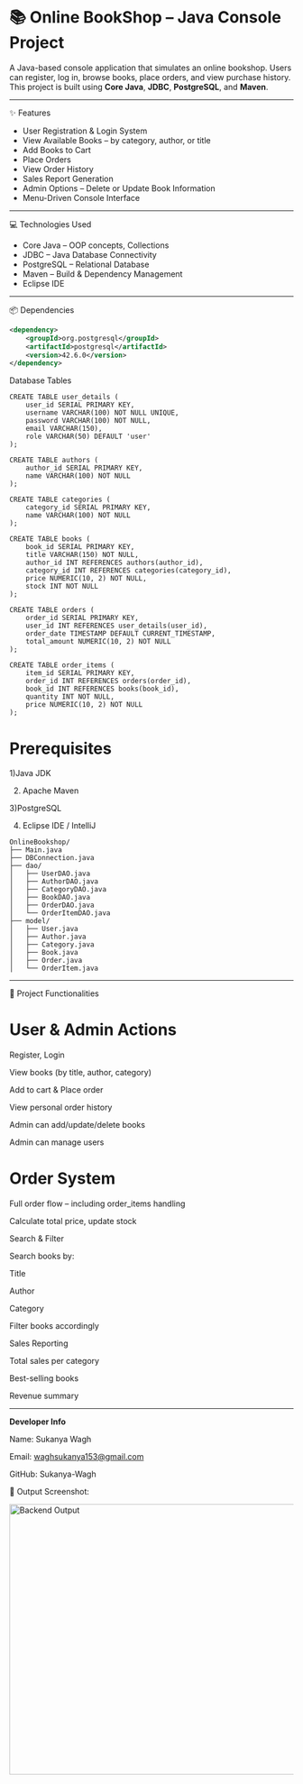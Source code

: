 # 📚 Online BookShop – Java Console Project

A Java-based console application that simulates an online bookshop. Users can register, log in, browse books, place orders, and view purchase history. This project is built using **Core Java**, **JDBC**, **PostgreSQL**, and **Maven**.

---

✨ Features

-  User Registration & Login System 
-  View Available Books – by category, author, or title  
-  Add Books to Cart  
-  Place Orders  
-  View Order History  
-  Sales Report Generation  
-  Admin Options – Delete or Update Book Information  
-  Menu-Driven Console Interface  

---

 💻 Technologies Used

-  Core Java – OOP concepts, Collections  
-  JDBC – Java Database Connectivity  
-  PostgreSQL – Relational Database  
-  Maven – Build & Dependency Management  
-  Eclipse IDE  

---

📦 Dependencies

```xml
<dependency>
    <groupId>org.postgresql</groupId>
    <artifactId>postgresql</artifactId>
    <version>42.6.0</version>
</dependency>
```   

 Database Tables
```
CREATE TABLE user_details (
    user_id SERIAL PRIMARY KEY,
    username VARCHAR(100) NOT NULL UNIQUE,
    password VARCHAR(100) NOT NULL,
    email VARCHAR(150),
    role VARCHAR(50) DEFAULT 'user'
);

CREATE TABLE authors (
    author_id SERIAL PRIMARY KEY,
    name VARCHAR(100) NOT NULL
);

CREATE TABLE categories (
    category_id SERIAL PRIMARY KEY,
    name VARCHAR(100) NOT NULL
);

CREATE TABLE books (
    book_id SERIAL PRIMARY KEY,
    title VARCHAR(150) NOT NULL,
    author_id INT REFERENCES authors(author_id),
    category_id INT REFERENCES categories(category_id),
    price NUMERIC(10, 2) NOT NULL,
    stock INT NOT NULL
);

CREATE TABLE orders (
    order_id SERIAL PRIMARY KEY,
    user_id INT REFERENCES user_details(user_id),
    order_date TIMESTAMP DEFAULT CURRENT_TIMESTAMP,
    total_amount NUMERIC(10, 2) NOT NULL
);

CREATE TABLE order_items (
    item_id SERIAL PRIMARY KEY,
    order_id INT REFERENCES orders(order_id),
    book_id INT REFERENCES books(book_id),
    quantity INT NOT NULL,
    price NUMERIC(10, 2) NOT NULL
);
```
# Prerequisites
1)Java JDK

2) Apache Maven

3)PostgreSQL

4) Eclipse IDE / IntelliJ
```
OnlineBookshop/
├── Main.java
├── DBConnection.java
├── dao/
│   ├── UserDAO.java
│   ├── AuthorDAO.java
│   ├── CategoryDAO.java
│   ├── BookDAO.java
│   ├── OrderDAO.java
│   └── OrderItemDAO.java
├── model/
│   ├── User.java
│   ├── Author.java
│   ├── Category.java
│   ├── Book.java
│   ├── Order.java
│   └── OrderItem.java
```

---

🔧 Project Functionalities

# User & Admin Actions

Register, Login

View books (by title, author, category)

Add to cart & Place order

View personal order history

Admin can add/update/delete books

Admin can manage users

# Order System
Full order flow – including order_items handling

Calculate total price, update stock

 Search & Filter

Search books by:

 Title

 Author

 Category

 Filter books accordingly

 Sales Reporting
 
 Total sales per category

 Best-selling books

 Revenue summary

---
**Developer Info**

Name: Sukanya Wagh

Email: waghsukanya153@gmail.com

GitHub: Sukanya-Wagh


📸 Output Screenshot:

<img width="752" height="480" alt="Backend Output" src="https://github.com/user-attachments/assets/bb9bbc6c-24e0-4b73-87bd-b6750927393e" />
